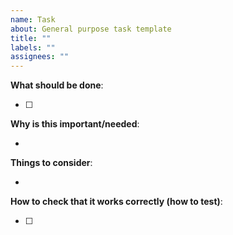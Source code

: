 ```yaml
---
name: Task
about: General purpose task template
title: ""
labels: ""
assignees: ""
---
```


**What should be done**:

- [ ]

**Why is this important/needed**:

-

**Things to consider**:

-

**How to check that it works correctly (how to test)**:

- [ ]
